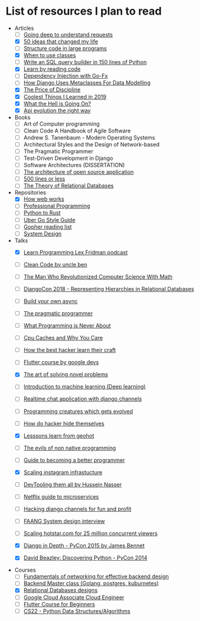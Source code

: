 # List of resources I plan to read

- Articles
  - [ ] [Going deep to understand requests](https://medium.com/@anthonypjshaw/python-requests-deep-dive-a0a5c5c1e093)
  - [x] [50 ideas that changed my life](https://perell.com/essay/50-ideas-that-changed-my-life/)
  - [ ] [Structure code in large programs](https://death.andgravity.com/aosa)
  - [x] [When to use classes ](https://death.andgravity.com/same-arguments)
  - [ ] [Write an SQL query builder in 150 lines of Python](https://death.andgravity.com/query-builder-how)
  - [x] [Learn by reading code](https://death.andgravity.com/stdlib)
  - [ ] [Dependency Injection with Go-Fx](https://medium.com/wesionary-team/dependency-injection-with-go-fx-b698a6585cf0)
  - [ ] [How Django Uses Metaclasses For Data Modelling](https://medium.com/swlh/how-django-use-data-descriptors-metaclasses-for-data-modelling-14b307280fce)
  - [x] [The Price of Discipline](https://perell.com/essay/the-price-of-discipline/)
  - [x] [Coolest Things I Learned in 2019](https://perell.com/essay/2019-12-11-coolest-things-i-learned-in-2019/)
  - [x] [What the Hell is Going On?](https://perell.com/essay/what-the-hell-is-going-on/)
  - [x] [Api evolution the right way](https://emptysqua.re/blog/api-evolution-the-right-way/)
- Books
  - [ ] Art of Computer programming
  - [ ] Clean Code A Handbook of Agile Software
  - [ ] Andrew S. Tanenbaum - Modern Operating Systems
  - [ ] Architectural Styles and the Design of Network-based 
  - [ ] The Pragmatic Programmer
  - [ ] Test-Driven Development in Django
  - [ ] Software Architectures (DISSERTATION)
  - [ ] [The architecture of open source application](http://aosabook.org/en/index.html#aosa2)
  - [ ] [500 lines or less](http://aosabook.org/en/index.html#500lines)
  - [ ] [The Theory of Relational Databases](http://web.cecs.pdx.edu/~maier/TheoryBook/TRD.html)

- Repositories
  - [x] [How web works](https://github.com/vasanthk/how-web-works)
  - [ ] [Professional Programming](https://github.com/charlax/professional-programming)
  - [ ] [Python to Rust](https://github.com/rochacbruno/py2rs)
  - [ ] [Uber Go Style Guide](https://github.com/uber-go/guide)
  - [ ] [Gopher reading list](https://github.com/enocom/gopher-reading-list)
  - [ ] [System Design](https://github.com/karanpratapsingh/system-design)
- Talks
  - [x] [Learn Programming Lex Fridman podcast](https://www.youtube.com/watch?v=j-BVv0XW1H8)
  - [ ] [Clean Code by uncle ben](https://youtu.be/7EmboKQH8lM)
  - [ ] [The Man Who Revolutionized Computer Science With Math](https://youtu.be/rkZzg7Vowao)
  - [ ] [DjangoCon 2018 - Representing Hierarchies in Relational Databases](https://youtu.be/CRxjoklS8v0)
  - [ ] [Build your own async](https://youtu.be/Y4Gt3Xjd7G8)
  - [ ] [The pragmatic programmer](https://youtu.be/4yQtztHmct4)
  - [ ] [What Programming is Never About](https://youtu.be/Lzc3HcIgXis)
  - [ ] [Cpu Caches and Why You Care](https://youtu.be/WDIkqP4JbkE)
  - [ ] [How the best hacker learn their craft](https://youtu.be/6vj96QetfTg)
  - [ ] [Flutter course by google devs](https://youtu.be/CPmN4-i9zC8)
  - [X] [The art of solving novel problems](https://youtu.be/wGP1Tm8xyPI)
  - [ ] [Introduction to machine learning (Deep learning)](https://youtu.be/iOh7QUZGyiU)
  - [ ] [Realtime chat application with django channels](https://youtu.be/4t11vbDlyvs)
  - [ ] [Programming creatures which gets evolved](https://youtu.be/N3tRFayqVtk)
  - [ ] [How do hacker hide themselves](https://www.youtube.com/watch?v=BWVyp0wYpgA)
  - [X] [Lesssons learn from geohot](https://youtu.be/2dijE1JXyEA)
  - [ ] [The evils of non native programming](https://youtu.be/tK50z_gUpZI)
  - [ ] [Guide to becoming a better programmer](https://jeffandcaseyshow.com/jacs_0004_0016)
  - [X] [Scaling instagram infrastucture](https://youtu.be/hnpzNAPiC0E)
  - [ ] [DevTooling them all by Hussein Nasser](https://youtube.com/playlist?list=PLQnljOFTspQX9U79P6eD_V9USIUTE9yAD)
  - [ ] [Netflix guide to microservices](https://youtu.be/CZ3wIuvmHeM)
  - [ ] [Hacking django channels for fun and profit](https://youtu.be/DK74vjuhpuM)
  - [ ] [FAANG System design interview](https://youtu.be/DK74vjuhpuM)
  - [ ] [Scaling hotstar.com for 25 million concurrent viewers](https://youtu.be/QjvyiyH4rr0)
  - [X] [Django in Depth - PyCon 2015 by James Bennet](https://youtu.be/tkwZ1jG3XgA)
  - [X] [David Beazley: Discovering Python - PyCon 2014](https://youtu.be/RZ4Sn-Y7AP8)


- Courses
  - [ ] [Fundamentals of networking for effective backend design](https://www.udemy.com/course/fundamentals-of-networking-for-effective-backend-design/)
  - [ ] [Backend Master class (Golang, postgres, kuburnetes)](https://www.udemy.com/course/backend-master-class-golang-postgresql-kubernetes)
  - [X] [Relational Databases designs](https://www.udemy.com/course/relational-database-design/)
  - [ ] [Google Cloud Associate Cloud Engineer](https://youtu.be/jpno8FSqpc8)
  - [ ] [Flutter Course for Beginners](https://youtu.be/VPvVD8t02U8)
  - [ ] [CS22 - Python Data Structures/Algorithms](https://youtube.com/playlist?list=PLtbC5OfOR8aqA6CJwWTRUITgGpUy1Umr3)

